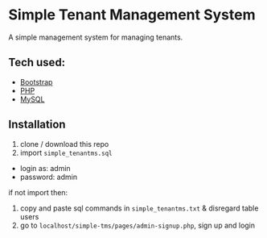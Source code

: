 # Simple Tenant Management System

A simple management system for managing tenants.

## Tech used: ##
* [Bootstrap](https://getbootstrap.com "Bootstrap")
* [PHP](https://www.php.net "PHP: Hypertext Preprocessor")
* [MySQL](https://www.mysql.com "MySQL")

## Installation ##
1. clone / download this repo
2. import `simple_tenantms.sql`
* login as: admin
* password: admin

if not import then:
1. copy and paste sql commands in `simple_tenantms.txt` & disregard table users
2. go to `localhost/simple-tms/pages/admin-signup.php`, sign up and login